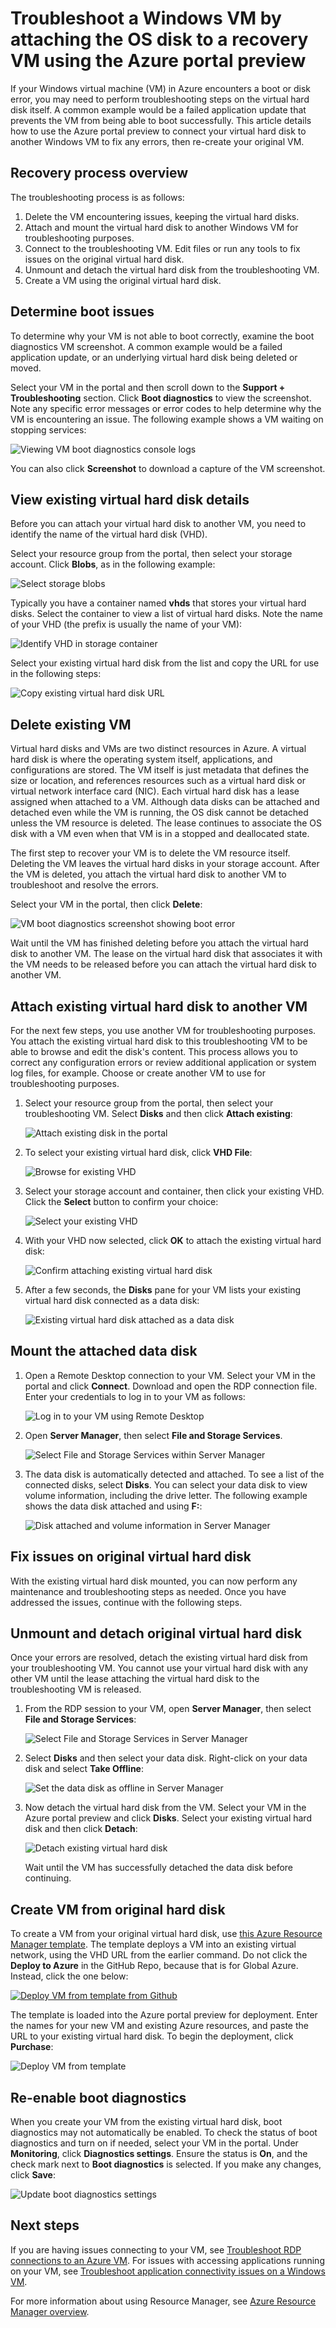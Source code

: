 <properties
    pageTitle="Use a Windows troubleshooting VM in the Azure portal preview | Azure"
    description="Learn how to troubleshoot Windows virtual machine issues in Azure by connecting the OS disk to a recovery VM using the Azure portal preview"
    services="virtual-machines-windows"
    documentationCenter=""
    authors="iainfoulds"
    manager="timlt"
    editor="" />
<tags
    ms.service="virtual-machines-windows"
    ms.devlang="na"
    ms.topic="article"
    ms.tgt_pltfrm="vm-windows"
    ms.workload="infrastructure"
    ms.date="12/12/2016"
    wacn.date=""
    ms.author="iainfou" />

# Troubleshoot a Windows VM by attaching the OS disk to a recovery VM using the Azure portal preview
If your Windows virtual machine (VM) in Azure encounters a boot or disk error, you may need to perform troubleshooting steps on the virtual hard disk itself. A common example would be a failed application update that prevents the VM from being able to boot successfully. This article details how to use the Azure portal preview to connect your virtual hard disk to another Windows VM to fix any errors, then re-create your original VM.

## Recovery process overview
The troubleshooting process is as follows:

1. Delete the VM encountering issues, keeping the virtual hard disks.
2. Attach and mount the virtual hard disk to another Windows VM for troubleshooting purposes.
3. Connect to the troubleshooting VM. Edit files or run any tools to fix issues on the original virtual hard disk.
4. Unmount and detach the virtual hard disk from the troubleshooting VM.
5. Create a VM using the original virtual hard disk.

## Determine boot issues
To determine why your VM is not able to boot correctly, examine the boot diagnostics VM screenshot. A common example would be a failed application update, or an underlying virtual hard disk being deleted or moved.

Select your VM in the portal and then scroll down to the **Support + Troubleshooting** section. Click **Boot diagnostics** to view the screenshot. Note any specific error messages or error codes to help determine why the VM is encountering an issue. The following example shows a VM waiting on stopping services:

![Viewing VM boot diagnostics console logs](./media/virtual-machines-windows-troubleshoot-recovery-disks/screenshot-error.png)

You can also click **Screenshot** to download a capture of the VM screenshot.

## View existing virtual hard disk details
Before you can attach your virtual hard disk to another VM, you need to identify the name of the virtual hard disk (VHD). 

Select your resource group from the portal, then select your storage account. Click **Blobs**, as in the following example:

![Select storage blobs](./media/virtual-machines-windows-troubleshoot-recovery-disks/storage-account-overview.png)

Typically you have a container named **vhds** that stores your virtual hard disks. Select the container to view a list of virtual hard disks. Note the name of your VHD (the prefix is usually the name of your VM):

![Identify VHD in storage container](./media/virtual-machines-windows-troubleshoot-recovery-disks/storage-container.png)

Select your existing virtual hard disk from the list and copy the URL for use in the following steps:

![Copy existing virtual hard disk URL](./media/virtual-machines-windows-troubleshoot-recovery-disks/copy-vhd-url.png)

## Delete existing VM
Virtual hard disks and VMs are two distinct resources in Azure. A virtual hard disk is where the operating system itself, applications, and configurations are stored. The VM itself is just metadata that defines the size or location, and references resources such as a virtual hard disk or virtual network interface card (NIC). Each virtual hard disk has a lease assigned when attached to a VM. Although data disks can be attached and detached even while the VM is running, the OS disk cannot be detached unless the VM resource is deleted. The lease continues to associate the OS disk with a VM even when that VM is in a stopped and deallocated state.

The first step to recover your VM is to delete the VM resource itself. Deleting the VM leaves the virtual hard disks in your storage account. After the VM is deleted, you attach the virtual hard disk to another VM to troubleshoot and resolve the errors.

Select your VM in the portal, then click **Delete**:

![VM boot diagnostics screenshot showing boot error](./media/virtual-machines-windows-troubleshoot-recovery-disks/stop-delete-vm.png)

Wait until the VM has finished deleting before you attach the virtual hard disk to another VM. The lease on the virtual hard disk that associates it with the VM needs to be released before you can attach the virtual hard disk to another VM.

## Attach existing virtual hard disk to another VM
For the next few steps, you use another VM for troubleshooting purposes. You attach the existing virtual hard disk to this troubleshooting VM to be able to browse and edit the disk's content. This process allows you to correct any configuration errors or review additional application or system log files, for example. Choose or create another VM to use for troubleshooting purposes.

1. Select your resource group from the portal, then select your troubleshooting VM. Select **Disks** and then click **Attach existing**:

    ![Attach existing disk in the portal](./media/virtual-machines-windows-troubleshoot-recovery-disks/attach-existing-disk.png)

2. To select your existing virtual hard disk, click **VHD File**:

    ![Browse for existing VHD](./media/virtual-machines-windows-troubleshoot-recovery-disks/select-vhd-location.png)

3. Select your storage account and container, then click your existing VHD. Click the **Select** button to confirm your choice:

    ![Select your existing VHD](./media/virtual-machines-windows-troubleshoot-recovery-disks/select-vhd.png)

4. With your VHD now selected, click **OK** to attach the existing virtual hard disk:

    ![Confirm attaching existing virtual hard disk](./media/virtual-machines-windows-troubleshoot-recovery-disks/attach-disk-confirm.png)

5. After a few seconds, the **Disks** pane for your VM lists your existing virtual hard disk connected as a data disk:

    ![Existing virtual hard disk attached as a data disk](./media/virtual-machines-windows-troubleshoot-recovery-disks/attached-disk.png)

## Mount the attached data disk

1. Open a Remote Desktop connection to your VM. Select your VM in the portal and click **Connect**. Download and open the RDP connection file. Enter your credentials to log in to your VM as follows:

    ![Log in to your VM using Remote Desktop](./media/virtual-machines-windows-troubleshoot-recovery-disks/open-remote-desktop.png)

2. Open **Server Manager**, then select **File and Storage Services**. 

    ![Select File and Storage Services within Server Manager](./media/virtual-machines-windows-troubleshoot-recovery-disks/server-manager-select-storage.png)

3. The data disk is automatically detected and attached. To see a list of the connected disks, select **Disks**. You can select your data disk to view volume information, including the drive letter. The following example shows the data disk attached and using **F:**:

    ![Disk attached and volume information in Server Manager](./media/virtual-machines-windows-troubleshoot-recovery-disks/server-manager-disk-attached.png)

## Fix issues on original virtual hard disk
With the existing virtual hard disk mounted, you can now perform any maintenance and troubleshooting steps as needed. Once you have addressed the issues, continue with the following steps.

## Unmount and detach original virtual hard disk
Once your errors are resolved, detach the existing virtual hard disk from your troubleshooting VM. You cannot use your virtual hard disk with any other VM until the lease attaching the virtual hard disk to the troubleshooting VM is released.

1. From the RDP session to your VM, open **Server Manager**, then select **File and Storage Services**:

    ![Select File and Storage Services in Server Manager](./media/virtual-machines-windows-troubleshoot-recovery-disks/server-manager-select-storage.png)

2. Select **Disks** and then select your data disk. Right-click on your data disk and select **Take Offline**:

    ![Set the data disk as offline in Server Manager](./media/virtual-machines-windows-troubleshoot-recovery-disks/server-manager-set-disk-offline.png)

3. Now detach the virtual hard disk from the VM. Select your VM in the Azure portal preview and click **Disks**. Select your existing virtual hard disk and then click **Detach**:

    ![Detach existing virtual hard disk](./media/virtual-machines-windows-troubleshoot-recovery-disks/detach-disk.png)

    Wait until the VM has successfully detached the data disk before continuing.

## Create VM from original hard disk
To create a VM from your original virtual hard disk, use [this Azure Resource Manager template](https://github.com/Azure/azure-quickstart-templates/tree/master/201-vm-specialized-vhd-existing-vnet). The template deploys a VM into an existing virtual network, using the VHD URL from the earlier command. Do not click the **Deploy to Azure** in the GitHub Repo, because that is for Global Azure. Instead, click the one below:

[![Deploy VM from template from Github](./media/virtual-machines-windows-troubleshoot-recovery-disks/deploy-template-from-github.png)](https://portal.azure.cn/#create/Microsoft.Template/uri/https%3A%2F%2Fraw.githubusercontent.com%2Fazure%2Fazure-quickstart-templates%2Fmaster%2F201-vm-specialized-vhd-existing-vnet%2Fazuredeploy.json)

The template is loaded into the Azure portal preview for deployment. Enter the names for your new VM and existing Azure resources, and paste the URL to your existing virtual hard disk. To begin the deployment, click **Purchase**:

![Deploy VM from template](./media/virtual-machines-windows-troubleshoot-recovery-disks/deploy-from-image.png)

## Re-enable boot diagnostics
When you create your VM from the existing virtual hard disk, boot diagnostics may not automatically be enabled. To check the status of boot diagnostics and turn on if needed, select your VM in the portal. Under **Monitoring**, click **Diagnostics settings**. Ensure the status is **On**, and the check mark next to **Boot diagnostics** is selected. If you make any changes, click **Save**:

![Update boot diagnostics settings](./media/virtual-machines-windows-troubleshoot-recovery-disks/reenable-boot-diagnostics.png)

## Next steps
If you are having issues connecting to your VM, see [Troubleshoot RDP connections to an Azure VM](/documentation/articles/virtual-machines-windows-troubleshoot-rdp-connection/). For issues with accessing applications running on your VM, see [Troubleshoot application connectivity issues on a Windows VM](/documentation/articles/virtual-machines-windows-troubleshoot-app-connection/).

For more information about using Resource Manager, see [Azure Resource Manager overview](/documentation/articles/resource-group-overview/).